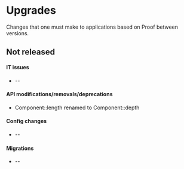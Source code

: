 Upgrades
========
Changes that one must make to applications based on Proof between versions.

## Not released
#### IT issues
 * --

#### API modifications/removals/deprecations
 * Component::length renamed to Component::depth

#### Config changes
 * --

#### Migrations
 * --
